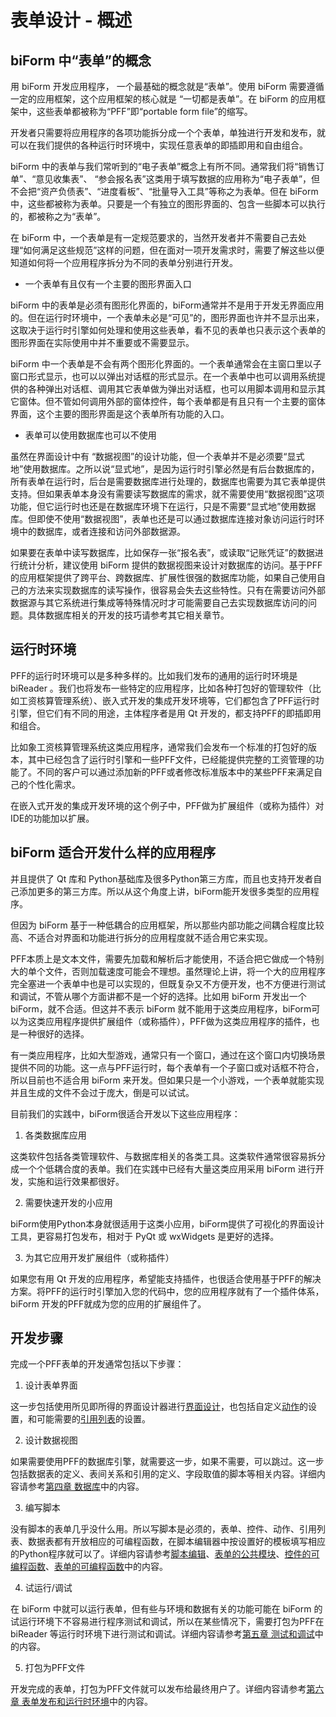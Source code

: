 # 表单设计 - 概述

## biForm 中“表单”的概念

用 biForm 开发应用程序， 一个最基础的概念就是“表单”。使用 biForm 需要遵循一定的应用框架，这个应用框架的核心就是  “一切都是表单”。在 biForm 的应用框架中，这些表单都被称为“PFF”即“portable form file”的缩写。

开发者只需要将应用程序的各项功能拆分成一个个表单，单独进行开发和发布，就可以在我们提供的各种运行时环境中，实现任意表单的即插即用和自由组合。

biForm 中的表单与我们常听到的“电子表单”概念上有所不同。通常我们将“销售订单”、“意见收集表”、 “参会报名表”这类用于填写数据的应用称为“电子表单”，但不会把“资产负债表”、“进度看板”、“批量导入工具”等称之为表单。但在 biForm 中，这些都被称为表单。只要是一个有独立的图形界面的、包含一些脚本可以执行的，都被称之为“表单”。

在 biForm 中，一个表单是有一定规范要求的，当然开发者并不需要自己去处理“如何满足这些规范”这样的问题，但在面对一项开发需求时，需要了解这些以便知道如何将一个应用程序拆分为不同的表单分别进行开发。

-  一个表单有且仅有一个主要的图形界面入口

biForm 中的表单是必须有图形化界面的，biForm通常并不是用于开发无界面应用的。但在运行时环境中，一个表单未必是“可见”的，图形界面也许并不显示出来，这取决于运行时引擎如何处理和使用这些表单，看不见的表单也只表示这个表单的图形界面在实际使用中并不重要或不需要显示。

biForm 中一个表单是不会有两个图形化界面的。一个表单通常会在主窗口里以子窗口形式显示，也可以以弹出对话框的形式显示。在一个表单中也可以调用系统提供的各种弹出对话框、调用其它表单做为弹出对话框，也可以用脚本调用和显示其它窗体。但不管如何调用外部的窗体控件，每个表单都是有且只有一个主要的窗体界面，这个主要的图形界面是这个表单所有功能的入口。

- 表单可以使用数据库也可以不使用

虽然在界面设计中有  “数据视图”的设计功能，但一个表单并不是必须要“显式地”使用数据库。之所以说“显式地”，是因为运行时引擎必然是有后台数据库的，所有表单在运行时，后台是需要数据库进行处理的，数据库也需要为其它表单提供支持。但如果表单本身没有需要读写数据库的需求，就不需要使用“数据视图”这项功能，但它运行时也还是在数据库环境下在运行，只是不需要“显式地”使用数据库。但即使不使用“数据视图”，表单也还是可以通过数据库连接对象访问运行时环境中的数据库，或者连接和访问外部数据源。

如果要在表单中读写数据库，比如保存一张“报名表”，或读取“记账凭证”的数据进行统计分析，建议使用 biForm 提供的数据视图来设计对数据库的访问。基于PFF的应用框架提供了跨平台、跨数据库、扩展性很强的数据库功能，如果自己使用自己的方法来实现数据库的读写操作，很容易会失去这些特性。只有在需要访问外部数据源与其它系统进行集成等特殊情况时才可能需要自己去实现数据库访问的问题。具体数据库相关的开发的技巧请参考其它相关章节。

## 运行时环境

PFF的运行时环境可以是多种多样的。比如我们发布的通用的运行时环境是 biReader 。我们也将发布一些特定的应用程序，比如各种打包好的管理软件（比如工资核算管理系统）、嵌入式开发的集成开发环境等，它们都包含了PFF运行时引擎，但它们有不同的用途，主体程序者是用 Qt 开发的，都支持PFF的即插即用和组合。

比如象工资核算管理系统这类应用程序，通常我们会发布一个标准的打包好的版本，其中已经包含了运行时引擎和一些PFF文件，已经能提供完整的工资管理的功能了。不同的客户可以通过添加新的PFF或者修改标准版本中的某些PFF来满足自己的个性化需求。

在嵌入式开发的集成开发环境的这个例子中，PFF做为扩展组件（或称为插件）对IDE的功能加以扩展。

## biForm 适合开发什么样的应用程序

并且提供了 Qt 库和 Python基础库及很多Python第三方库，而且也支持开发者自己添加更多的第三方库。所以从这个角度上讲，biForm能开发很多类型的应用程序。

但因为 biForm 基于一种低耦合的应用框架，所以那些内部功能之间耦合程度比较高、不适合对界面和功能进行拆分的应用程度就不适合用它来实现。

PFF本质上是文本文件，需要先加载和解析后才能使用，不适合把它做成一个特别大的单个文件，否则加载速度可能会不理想。虽然理论上讲，将一个大的应用程序完全塞进一个表单中也是可以实现的，但既复杂又不方便开发，也不方便进行测试和调试，不管从哪个方面讲都不是一个好的选择。比如用 biForm 开发出一个 biForm，就不合适。但这并不表示 biForm 就不能用于这类应用程序，biForm可以为这类应用程序提供扩展组件（或称插件），PFF做为这类应用程序的插件，也是一种很好的选择。

有一类应用程序，比如大型游戏，通常只有一个窗口，通过在这个窗口内切换场景提供不同的功能。这一点与PFF运行时，每个表单有一个子窗口或对话框不符合，所以目前也不适合用 biForm 来开发。但如果只是一个小游戏，一个表单就能实现并且生成的文件不会过于庞大，倒是可以试试。

目前我们的实践中，biForm很适合开发以下这些应用程序：

1.  各类数据库应用

这类软件包括各类管理软件、与数据库相关的各类工具。这类软件通常很容易拆分成一个个低耦合度的表单。我们在实践中已经有大量这类应用采用 biForm 进行开发，实施和运行效果都很好。

2.  需要快速开发的小应用

biForm使用Python本身就很适用于这类小应用，biForm提供了可视化的界面设计工具，更容易打包发布，相对于 PyQt 或 wxWidgets 是更好的选择。

3.  为其它应用开发扩展组件（或称插件）

如果您有用 Qt 开发的应用程序，希望能支持插件，也很适合使用基于PFF的解决方案。将PFF的运行时引擎加入您的代码中，您的应用程序就有了一个插件体系，biForm 开发的PFF就成为您的应用的扩展组件了。

##  开发步骤

完成一个PFF表单的开发通常包括以下步骤：

1. 设计表单界面

这一步包括使用所见即所得的界面设计器进行[界面设计](3-2-form)，也包括自定义[动作](3-4-action)的设置，和可能需要的[引用列表](3-5-reference)的设置。

2. 设计数据视图

如果需要使用PFF的数据库引擎，就需要这一步，如果不需要，可以跳过。这一步包括数据表的定义、表间关系和引用的定义、字段取值的脚本等相关内容。详细内容请参考[第四章 数据库](4-1-summary)中的内容。

3. 编写脚本

没有脚本的表单几乎没什么用。所以写脚本是必须的，表单、控件、动作、引用列表、数据表都有开放相应的可编程函数，在脚本编辑器中按设置好的模板填写相应的Python程序就可以了。详细内容请参考[脚本编辑](3-6-script)、[表单的公共模块](1-1-public)、[控件的可编程函数](1-4-openscript)、[表单的可编程函数](1-7-formscript)中的内容。

4. 试运行/调试

在 biForm 中就可以运行表单，但有些与环境和数据有关的功能可能在 biForm 的试运行环境下不容易进行程序测试和调试，所以在某些情况下，需要打包为PFF在 biReader 等运行时环境下进行测试和调试。详细内容请参考[第五章 测试和调试](5-1-summary)中的内容。

5. 打包为PFF文件

开发完成的表单，打包为PFF文件就可以发布给最终用户了。详细内容请参考[第六章 表单发布和运行时环境](6-1-runtime)中的内容。

